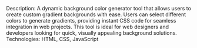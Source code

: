 Description: A dynamic background color generator tool that allows users to create custom gradient backgrounds with ease. Users can select different colors to generate gradients, providing instant CSS code for seamless integration in web projects. This tool is ideal for web designers and developers looking for quick, visually appealing background solutions.
Technologies: HTML, CSS, JavaScript
